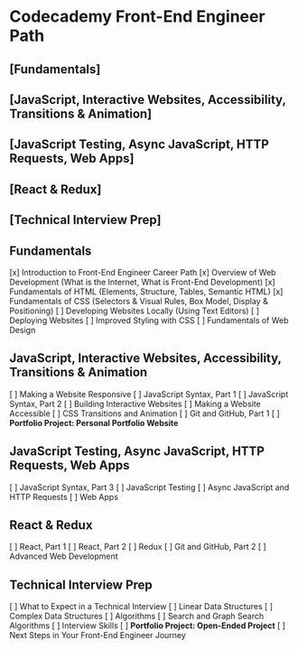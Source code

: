 # Codecademy Front-End Engineer Path
## [Fundamentals]
## [JavaScript, Interactive Websites, Accessibility, Transitions & Animation]
## [JavaScript Testing, Async JavaScript, HTTP Requests, Web Apps]
## [React & Redux]
## [Technical Interview Prep]

## Fundamentals
[x] Introduction to Front-End Engineer Career Path
[x] Overview of Web Development (What is the Internet, What is Front-End Development)
[x] Fundamentals of HTML (Elements, Structure, Tables, Semantic HTML)
[x] Fundamentals of CSS (Selectors & Visual Rules, Box Model, Display & Positioning)
[ ] Developing Websites Locally (Using Text Editors)
[ ] Deploying Websites
[ ] Improved Styling with CSS
[ ] Fundamentals of Web Design
## JavaScript, Interactive Websites, Accessibility, Transitions & Animation
[ ] Making a Website Responsive
[ ] JavaScript Syntax, Part 1
[ ] JavaScript Syntax, Part 2
[ ] Building Interactive Websites
[ ] Making a Website Accessible
[ ] CSS Transitions and Animation
[ ] Git and GitHub, Part 1
[ ] **Portfolio Project: Personal Portfolio Website**
## JavaScript Testing, Async JavaScript, HTTP Requests, Web Apps
[ ] JavaScript Syntax, Part 3
[ ] JavaScript Testing
[ ] Async JavaScript and HTTP Requests
[ ] Web Apps
## React & Redux
[ ] React, Part 1
[ ] React, Part 2
[ ] Redux
[ ] Git and GitHub, Part 2
[ ] Advanced Web Development
## Technical Interview Prep
[ ] What to Expect in a Technical Interview
[ ] Linear Data Structures
[ ] Complex Data Structures
[ ] Algorithms
[ ] Search and Graph Search Algorithms
[ ] Interview Skills
[ ] **Portfolio Project: Open-Ended Project**
[ ] Next Steps in Your Front-End Engineer Journey